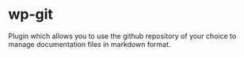 # wp-git
Plugin which allows you to use the github repository of your choice to manage documentation files in markdown format.
